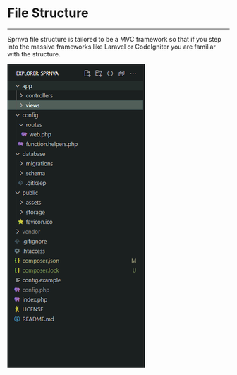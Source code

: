 # File Structure
---
Sprnva file structure is tailored to be a MVC framework so that if you step into the massive frameworks like Laravel or CodeIgniter you are familiar with the structure.

![alt text](public/storage/images/file_structure.png)